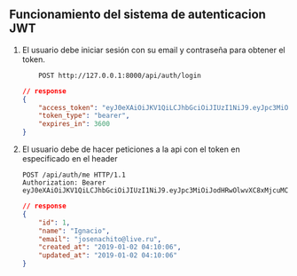 ## Funcionamiento del sistema de autenticacion JWT
1. El usuario debe iniciar sesión con su email y contraseña para obtener el token.

    ```
        POST http://127.0.0.1:8000/api/auth/login
    ```

    ```json
    // response
    {
        "access_token": "eyJ0eXAiOiJKV1QiLCJhbGciOiJIUzI1NiJ9.eyJpc3MiOiJodHRwOlwvXC8xMjcuMC4wLjE6ODAwMFwvYXBpXC9hdXRoXC9sb2dpbiIsImlhdCI6MTU0NjQwNjEwMiwiZXhwIjoxNTQ2NDA5NzAyLCJuYmYiOjE1NDY0MDYxMDIsImp0aSI6IlRCVDZENFNkZ09UNHdONmgiLCJzdWIiOjEsInBydiI6Ijg3ZTBhZjFlZjlmZDE1ODEyZmRlYzk3MTUzYTE0ZTBiMDQ3NTQ2YWEifQ.ZlbwELkx07NL3CyyXIuy7srXi4hz6msNBbYQ4bPHeq0",
        "token_type": "bearer",
        "expires_in": 3600
    }
    ```
2. El usuario debe de hacer peticiones a la api con el token en especificado en el header

    ```
    POST /api/auth/me HTTP/1.1
    Authorization: Bearer eyJ0eXAiOiJKV1QiLCJhbGciOiJIUzI1NiJ9.eyJpc3MiOiJodHRwOlwvXC8xMjcuMC4wLjE6ODAwMFwvYXBpXC9hdXRoXC9sb2dpbiIsImlhdCI6MTU0NjQwNjEwMiwiZXhwIjoxNTQ2NDA5NzAyLCJuYmYiOjE1NDY0MDYxMDIsImp0aSI6IlRCVDZENFNkZ09UNHdONmgiLCJzdWIiOjEsInBydiI6Ijg3ZTBhZjFlZjlmZDE1ODEyZmRlYzk3MTUzYTE0ZTBiMDQ3NTQ2YWEifQ.ZlbwELkx07NL3CyyXIuy7srXi4hz6msNBbYQ4bPHeq0
    ```
    
    ```json
    // response
    {
        "id": 1,
        "name": "Ignacio",
        "email": "josenachito@live.ru",
        "created_at": "2019-01-02 04:10:06",
        "updated_at": "2019-01-02 04:10:06"
    }
    ```

